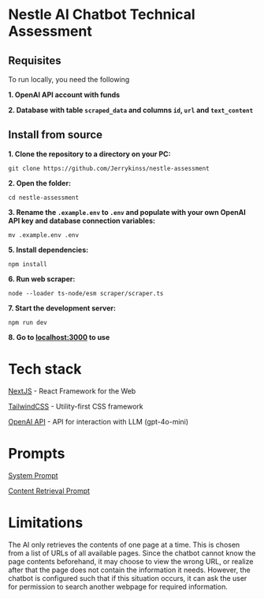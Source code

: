 # Nestle AI Chatbot Technical Assessment

## Requisites

To run locally, you need the following

**1. OpenAI API account with funds**

**2. Database with table `scraped_data` and columns `id`, `url` and `text_content`**

## Install from source

**1. Clone the repository to a directory on your PC:**

```
git clone https://github.com/Jerrykinss/nestle-assessment
```

**2. Open the folder:**

```
cd nestle-assessment
```

**3. Rename the `.example.env` to `.env` and populate with your own OpenAI API key and database connection variables:**

```
mv .example.env .env
```

**5. Install dependencies:**

```
npm install
```

**6. Run web scraper:**

```
node --loader ts-node/esm scraper/scraper.ts
```

**7. Start the development server:**

```
npm run dev
```

**8. Go to [localhost:3000](http://localhost:3000) to use**

# Tech stack

[NextJS](https://nextjs.org/) - React Framework for the Web

[TailwindCSS](https://tailwindcss.com/) - Utility-first CSS framework

[OpenAI API](https://platform.openai.com/) - API for interaction with LLM (gpt-4o-mini)

# Prompts

[System Prompt](src/app/api/chat/route.ts)

[Content Retrieval Prompt](src/app/page.tsx)

# Limitations

The AI only retrieves the contents of one page at a time. This is chosen from a list of URLs of all available pages. Since the chatbot cannot know the page contents beforehand, it may choose to view the wrong URL, or realize after that the page does not contain the information it needs. However, the chatbot is configured such that if this situation occurs, it can ask the user for permission to search another webpage for required information.
